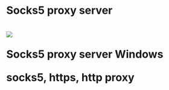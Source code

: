 <h1>Socks5 proxy server<h1/>

<img src="https://telegra.ph/file/01ebdb8be2fc9d44d59a1.png">

Socks5 proxy server Windows

socks5, https, http proxy
